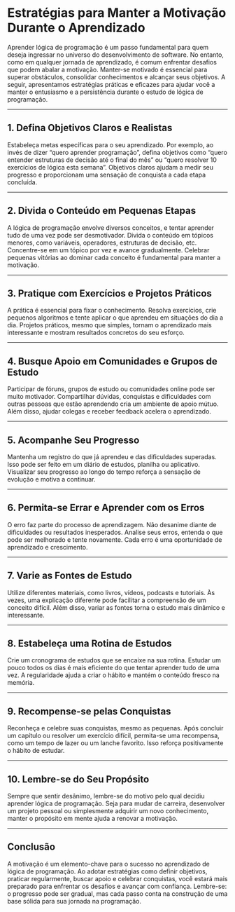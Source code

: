 # Estratégias para Manter a Motivação Durante o Aprendizado

Aprender lógica de programação é um passo fundamental para quem deseja ingressar no universo do desenvolvimento de software. No entanto, como em qualquer jornada de aprendizado, é comum enfrentar desafios que podem abalar a motivação. Manter-se motivado é essencial para superar obstáculos, consolidar conhecimentos e alcançar seus objetivos. A seguir, apresentamos estratégias práticas e eficazes para ajudar você a manter o entusiasmo e a persistência durante o estudo de lógica de programação.

---

## 1. **Defina Objetivos Claros e Realistas**

Estabeleça metas específicas para o seu aprendizado. Por exemplo, ao invés de dizer “quero aprender programação”, defina objetivos como “quero entender estruturas de decisão até o final do mês” ou “quero resolver 10 exercícios de lógica esta semana”. Objetivos claros ajudam a medir seu progresso e proporcionam uma sensação de conquista a cada etapa concluída.

---

## 2. **Divida o Conteúdo em Pequenas Etapas**

A lógica de programação envolve diversos conceitos, e tentar aprender tudo de uma vez pode ser desmotivador. Divida o conteúdo em tópicos menores, como variáveis, operadores, estruturas de decisão, etc. Concentre-se em um tópico por vez e avance gradualmente. Celebrar pequenas vitórias ao dominar cada conceito é fundamental para manter a motivação.

---

## 3. **Pratique com Exercícios e Projetos Práticos**

A prática é essencial para fixar o conhecimento. Resolva exercícios, crie pequenos algoritmos e tente aplicar o que aprendeu em situações do dia a dia. Projetos práticos, mesmo que simples, tornam o aprendizado mais interessante e mostram resultados concretos do seu esforço.

---

## 4. **Busque Apoio em Comunidades e Grupos de Estudo**

Participar de fóruns, grupos de estudo ou comunidades online pode ser muito motivador. Compartilhar dúvidas, conquistas e dificuldades com outras pessoas que estão aprendendo cria um ambiente de apoio mútuo. Além disso, ajudar colegas e receber feedback acelera o aprendizado.

---

## 5. **Acompanhe Seu Progresso**

Mantenha um registro do que já aprendeu e das dificuldades superadas. Isso pode ser feito em um diário de estudos, planilha ou aplicativo. Visualizar seu progresso ao longo do tempo reforça a sensação de evolução e motiva a continuar.

---

## 6. **Permita-se Errar e Aprender com os Erros**

O erro faz parte do processo de aprendizagem. Não desanime diante de dificuldades ou resultados inesperados. Analise seus erros, entenda o que pode ser melhorado e tente novamente. Cada erro é uma oportunidade de aprendizado e crescimento.

---

## 7. **Varie as Fontes de Estudo**

Utilize diferentes materiais, como livros, vídeos, podcasts e tutoriais. Às vezes, uma explicação diferente pode facilitar a compreensão de um conceito difícil. Além disso, variar as fontes torna o estudo mais dinâmico e interessante.

---

## 8. **Estabeleça uma Rotina de Estudos**

Crie um cronograma de estudos que se encaixe na sua rotina. Estudar um pouco todos os dias é mais eficiente do que tentar aprender tudo de uma vez. A regularidade ajuda a criar o hábito e mantém o conteúdo fresco na memória.

---

## 9. **Recompense-se pelas Conquistas**

Reconheça e celebre suas conquistas, mesmo as pequenas. Após concluir um capítulo ou resolver um exercício difícil, permita-se uma recompensa, como um tempo de lazer ou um lanche favorito. Isso reforça positivamente o hábito de estudar.

---

## 10. **Lembre-se do Seu Propósito**

Sempre que sentir desânimo, lembre-se do motivo pelo qual decidiu aprender lógica de programação. Seja para mudar de carreira, desenvolver um projeto pessoal ou simplesmente adquirir um novo conhecimento, manter o propósito em mente ajuda a renovar a motivação.

---

## Conclusão

A motivação é um elemento-chave para o sucesso no aprendizado de lógica de programação. Ao adotar estratégias como definir objetivos, praticar regularmente, buscar apoio e celebrar conquistas, você estará mais preparado para enfrentar os desafios e avançar com confiança. Lembre-se: o progresso pode ser gradual, mas cada passo conta na construção de uma base sólida para sua jornada na programação.